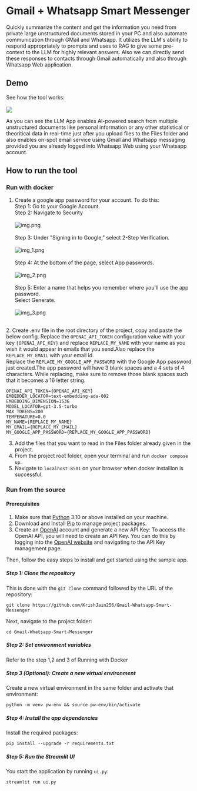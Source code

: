 # Gmail + Whatsapp Smart Messenger
Quickly summarize the content and get the information you need from private large unstructured documents stored in your PC and also automate communication through GMail and Whatsapp.
It utilizes the LLM's ability to respond appropriately to prompts and uses to RAG to give some pre-context to the LLM for highly relevant answers. Also we can directly send these responses to contacts through Gmail automatically and also through Whatsapp Web application.
## Demo
See how the tool works:</br></br>
![](LLM%20Messenger%20GIF.gif)

As you can see the LLM App enables AI-powered search from multiple unstructured documents like personal information or any other statistical or theoritical data in real-time just after you upload files to the Files folder and also enables on-spot email service using Gmail and Whatsapp messaging provided you are already logged into Whatsapp Web using your Whatsapp account.
## How to run the tool
### Run with docker
1. Create a google app password for your account. To do this:</br>
    Step 1: Go to your Google Account.</br>
    Step 2: Navigate to Security</br></br>
![img.png](img.png)</br></br>
    Step 3: Under "Signing in to Google," select 2-Step Verification.</br></br>
![img_1.png](img_1.png)</br></br>
    Step 4: At the bottom of the page, select App passwords.</br></br>
![img_2.png](img_2.png)</br></br>
    Step 5: Enter a name that helps you remember where you'll use the app password.</br>
Select Generate.</br></br>
![img_3.png](img_3.png)</br>
</br>
2. Create .env file in the root directory of the project, copy and paste the below config. Replace the <code>OPENAI_API_TOKEN</code> configuration value with your key <code>{OPENAI_API_KEY}</code> and replace <code>REPLACE_MY_NAME</code> with your name as you wish it would appear in emails that you send.Also replace the <code>REPLACE_MY_EMAIL</code> with your email id.</br>
    Replace the <code>REPLACE_MY_GOOGLE_APP_PASSWORD</code> with the Google App password just created.The app password will have 3 blank spaces and a 4 sets of 4 characters. While replacing, make sure to remove those blank spaces such that it becomes a 16 letter string.

```
OPENAI_API_TOKEN={OPENAI_API_KEY}
EMBEDDER_LOCATOR=text-embedding-ada-002
EMBEDDING_DIMENSION=1536
MODEL_LOCATOR=gpt-3.5-turbo
MAX_TOKENS=200
TEMPERATURE=0.0
MY_NAME={REPLACE_MY_NAME}
MY_EMAIL={REPLACE_MY_EMAIL}
MY_GOOGLE_APP_PASSWORD={REPLACE_MY_GOOGLE_APP_PASSWORD}
```
3. Add the files that you want to read in the Files folder already given in the project.
4. From the project root folder, open your terminal and run <code>docker compose up</code>. 
5. Navigate to <code>localhost:8501</code> on your browser when docker installion is successful.

### Run from the source
#### Prerequisites
1. Make sure that [Python](https://www.python.org/downloads/) 3.10 or above installed on your machine. 
2. Download and Install [Pip](https://pip.pypa.io/en/stable/installation/) to manage project packages. 
3. Create an [OpenAI](https://openai.com/) account and generate a new API Key: To access the OpenAI API, you will need to create an API Key. You can do this by logging into the [OpenAI website](https://openai.com/product) and navigating to the API Key management page. 

Then, follow the easy steps to install and get started using the sample app.

##### Step 1: Clone the repository
This is done with the <code>git clone</code> command followed by the URL of the repository:
```
git clone https://github.com/KrishJain256/Gmail-Whatsapp-Smart-Messenger
```
Next, navigate to the project folder:
```
cd Gmail-Whatsapp-Smart-Messenger
```
##### Step 2: Set environment variables
Refer to the step 1,2 and 3 of Running with Docker

##### Step 3 (Optional): Create a new virtual environment
Create a new virtual environment in the same folder and activate that environment:
```
python -m venv pw-env && source pw-env/bin/activate
```
##### Step 4: Install the app dependencies
Install the required packages:
```
pip install --upgrade -r requirements.txt
```
##### Step 5: Run the Streamlit UI
You start the application by running <code>ui.py</code>:
```
streamlit run ui.py
```

